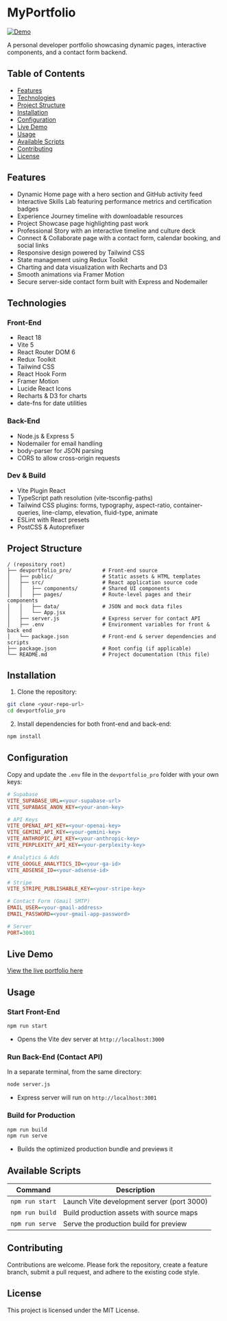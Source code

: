 # MyPortfolio

[![Demo](https://img.shields.io/badge/Demo-Live-orange?style=flat-square&logo=link)](https://portfolio-n52rmvqrg-tati-suman-yadavs-projects.vercel.app/dynamic-home)


A personal developer portfolio showcasing dynamic pages, interactive components, and a contact form backend.

## Table of Contents

- [Features](#features)
- [Technologies](#technologies)
- [Project Structure](#project-structure)
- [Installation](#installation)
- [Configuration](#configuration)
- [Live Demo](#live-demo)
- [Usage](#usage)
- [Available Scripts](#available-scripts)
- [Contributing](#contributing)
- [License](#license)

## Features

- Dynamic Home page with a hero section and GitHub activity feed
- Interactive Skills Lab featuring performance metrics and certification badges
- Experience Journey timeline with downloadable resources
- Project Showcase page highlighting past work
- Professional Story with an interactive timeline and culture deck
- Connect & Collaborate page with a contact form, calendar booking, and social links
- Responsive design powered by Tailwind CSS
- State management using Redux Toolkit
- Charting and data visualization with Recharts and D3
- Smooth animations via Framer Motion
- Secure server-side contact form built with Express and Nodemailer

## Technologies

### Front-End

- React 18
- Vite 5
- React Router DOM 6
- Redux Toolkit
- Tailwind CSS
- React Hook Form
- Framer Motion
- Lucide React Icons
- Recharts & D3 for charts
- date-fns for date utilities

### Back-End

- Node.js & Express 5
- Nodemailer for email handling
- body-parser for JSON parsing
- CORS to allow cross-origin requests

### Dev & Build

- Vite Plugin React
- TypeScript path resolution (vite-tsconfig-paths)
- Tailwind CSS plugins: forms, typography, aspect-ratio, container-queries, line-clamp, elevation, fluid-type, animate
- ESLint with React presets
- PostCSS & Autoprefixer

## Project Structure

```
/ (repository root)
├── devportfolio_pro/          # Front-end source
│   ├── public/                # Static assets & HTML templates
│   ├── src/                   # React application source code
│   │   ├── components/        # Shared UI components
│   │   ├── pages/             # Route-level pages and their components
│   │   ├── data/              # JSON and mock data files
│   │   └── App.jsx
│   ├── server.js              # Express server for contact API
│   ├── .env                   # Environment variables for front & back end
│   └── package.json           # Front-end & server dependencies and scripts
├── package.json               # Root config (if applicable)
└── README.md                  # Project documentation (this file)
```

## Installation

1. Clone the repository:

```bash
git clone <your-repo-url>
cd devportfolio_pro
```

2. Install dependencies for both front-end and back-end:

```bash
npm install
```

## Configuration

Copy and update the `.env` file in the `devportfolio_pro` folder with your own keys:

```ini
# Supabase
VITE_SUPABASE_URL=<your-supabase-url>
VITE_SUPABASE_ANON_KEY=<your-anon-key>

# API Keys
VITE_OPENAI_API_KEY=<your-openai-key>
VITE_GEMINI_API_KEY=<your-gemini-key>
VITE_ANTHROPIC_API_KEY=<your-anthropic-key>
VITE_PERPLEXITY_API_KEY=<your-perplexity-key>

# Analytics & Ads
VITE_GOOGLE_ANALYTICS_ID=<your-ga-id>
VITE_ADSENSE_ID=<your-adsense-id>

# Stripe
VITE_STRIPE_PUBLISHABLE_KEY=<your-stripe-key>

# Contact Form (Gmail SMTP)
EMAIL_USER=<your-gmail-address>
EMAIL_PASSWORD=<your-gmail-app-password>

# Server
PORT=3001
```

## Live Demo

[View the live portfolio here](https://your-portfolio-link.com)

## Usage

### Start Front-End

```bash
npm run start
```

- Opens the Vite dev server at `http://localhost:3000`

### Run Back-End (Contact API)

In a separate terminal, from the same directory:

```bash
node server.js
```

- Express server will run on `http://localhost:3001`

### Build for Production

```bash
npm run build
npm run serve
```

- Builds the optimized production bundle and previews it

## Available Scripts

| Command           | Description                                  |
| ----------------- | -------------------------------------------- |
| `npm run start`   | Launch Vite development server (port 3000)   |
| `npm run build`   | Build production assets with source maps     |
| `npm run serve`   | Serve the production build for preview       |

## Contributing

Contributions are welcome. Please fork the repository, create a feature branch, submit a pull request, and adhere to the existing code style.

## License

This project is licensed under the MIT License.
